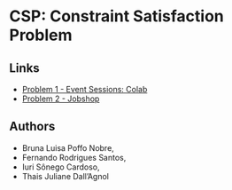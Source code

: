 # CSP: Constraint Satisfaction Problem

## Links
- [Problem 1 - Event Sessions: Colab](https://colab.research.google.com/drive/1HKtE5lP4vWemEI-d_oMB6TO_N5ROkGMQ?usp=sharing)
- [Problem 2 - Jobshop](./jobshopORtoolsGantt.py)

## Authors
- Bruna Luisa Poffo Nobre,
- Fernando Rodrigues Santos,
- Iuri Sônego Cardoso,
- Thais Juliane Dall’Agnol